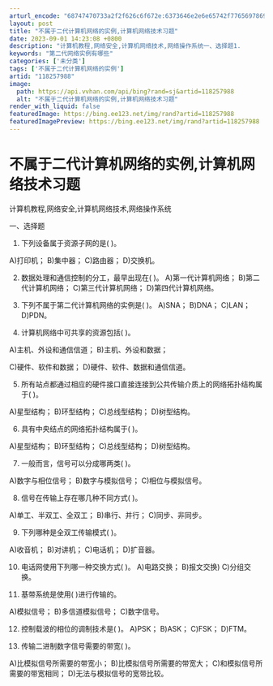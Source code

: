 ```yaml
---
arturl_encode: "68747470733a2f2f626c6f672e:6373646e2e6e65742f77656978696e5f33333237353530332f:61727469636c652f64657461696c732f313138323537393838"
layout: post
title: "不属于二代计算机网络的实例,计算机网络技术习题"
date: 2023-09-01 14:23:08 +0800
description: "计算机教程,网络安全,计算机网络技术,网络操作系统一、选择题1.       下列设备属于资源子网的"
keywords: "第二代网络实例有哪些"
categories: ['未分类']
tags: ['不属于二代计算机网络的实例']
artid: "118257988"
image:
  path: https://api.vvhan.com/api/bing?rand=sj&artid=118257988
  alt: "不属于二代计算机网络的实例,计算机网络技术习题"
render_with_liquid: false
featuredImage: https://bing.ee123.net/img/rand?artid=118257988
featuredImagePreview: https://bing.ee123.net/img/rand?artid=118257988
---
```


# 不属于二代计算机网络的实例,计算机网络技术习题

计算机教程,网络安全,计算机网络技术,网络操作系统

一、选择题

1. 下列设备属于资源子网的是( )。

A)打印机； B)集中器； C)路由器； D)交换机。

2. 数据处理和通信控制的分工，最早出现在( )。 A)第一代计算机网络； B)第二代计算机网络； C)第三代计算机网络； D)第四代计算机网络。

3. 下列不属于第二代计算机网络的实例是( )。 A)SNA； B)DNA； C)LAN； D)PDN。

4. 计算机网络中可共享的资源包括( )。

A)主机、外设和通信信道； B)主机、外设和数据；

C)硬件、软件和数据； D)硬件、软件、数据和通信信道。

5. 所有站点都通过相应的硬件接口直接连接到公共传输介质上的网络拓扑结构属于( )。

A)星型结构； B)环型结构； C)总线型结构； D)树型结构。

6. 具有中央结点的网络拓扑结构属于( )。

A)星型结构； B)环型结构； C)总线型结构； D)树型结构。

7. 一般而言，信号可以分成哪两类( )。

A)数字与相位信号； B)数字与模拟信号； C)相位与模拟信号。

8. 信号在传输上存在哪几种不同方式( )。

A)单工、半双工、全双工； B)串行、并行； C)同步、非同步。

9. 下列哪种是全双工传输模式( )。

A)收音机； B)对讲机； C)电话机； D)扩音器。

10. 电话网使用下列哪一种交换方式( )。 A)电路交换； B)报文交换) C)分组交换。

11. 基带系统是使用( )进行传输的。

A)模拟信号； B)多信道模拟信号； C)数字信号。

12. 控制载波的相位的调制技术是( )。 A)PSK； B)ASK； C)FSK； D)FTM。

13. 传输二进制数字信号需要的带宽( )。

A)比模拟信号所需要的带宽小； B)比模拟信号所需要的带宽大； C)和模拟信号所需要的带宽相同； D)无法与模拟信号的宽带比较。